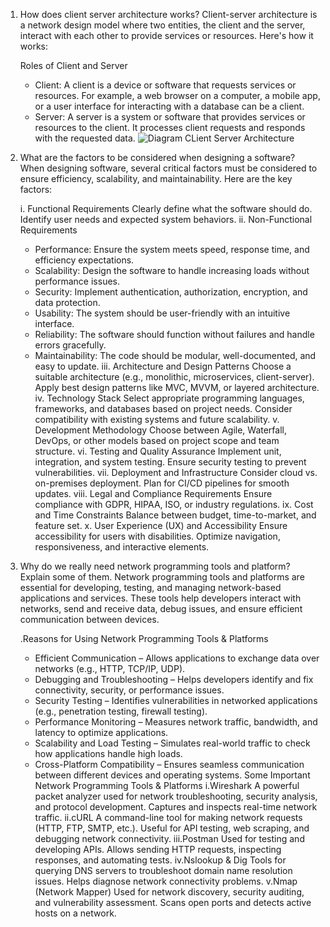 1. How does client server architecture works?
	Client-server architecture is a network design model where two entities, the client and the server, interact with each other to provide services or resources. Here's how it works:

	 Roles of Client and Server
	- Client: A client is a device or software that requests services or resources. For example, a web browser on a computer, a mobile app, or a user interface for interacting with a database can be a client.
	- Server: A server is a system or software that provides services or resources to the client. It processes client requests and responds with the requested data.
	![Diagram CLient Server Architecture](https://darvishdarab.github.io/cs421_f20/assets/images/client-server-1-d85a93ea16590c10bed340dd78294d0d.png)
2. What are the factors to be considered when designing a software?
	When designing software, several critical factors must be considered to ensure efficiency, scalability, and maintainability. Here are the key factors:

	i. Functional Requirements
	Clearly define what the software should do.
	Identify user needs and expected system behaviors.
	ii. Non-Functional Requirements
	- Performance: Ensure the system meets speed, response time, and efficiency expectations.
	- Scalability: Design the software to handle increasing loads without performance issues.
	- Security: Implement authentication, authorization, encryption, and data protection.
	- Usability: The system should be user-friendly with an intuitive interface.
	- Reliability: The software should function without failures and handle errors gracefully.
	- Maintainability: The code should be modular, well-documented, and easy to update.	
	iii. Architecture and Design Patterns
	Choose a suitable architecture (e.g., monolithic, microservices, client-server).
	Apply best design patterns like MVC, MVVM, or layered architecture.
	iv. Technology Stack
	Select appropriate programming languages, frameworks, and databases based on project needs.
	Consider compatibility with existing systems and future scalability.
	v. Development Methodology
	Choose between Agile, Waterfall, DevOps, or other models based on project scope and team structure.
	vi. Testing and Quality Assurance
	Implement unit, integration, and system testing.
	Ensure security testing to prevent vulnerabilities.
	vii. Deployment and Infrastructure
	Consider cloud vs. on-premises deployment.
	Plan for CI/CD pipelines for smooth updates.
	viii. Legal and Compliance Requirements
	Ensure compliance with GDPR, HIPAA, ISO, or industry regulations.
	ix. Cost and Time Constraints
	Balance between budget, time-to-market, and feature set.
	x. User Experience (UX) and Accessibility
	Ensure accessibility for users with disabilities.
	Optimize navigation, responsiveness, and interactive elements.
3. Why do we really need network programming tools and platform? Explain some of them.
	Network programming tools and platforms are essential for developing, testing, and managing network-based applications and services. These tools help developers interact with networks, send and receive data, debug issues, and ensure efficient communication between devices.

	.Reasons for Using Network Programming Tools & Platforms
	- Efficient Communication – Allows applications to exchange data over networks (e.g., HTTP, TCP/IP, UDP).
	- Debugging and Troubleshooting – Helps developers identify and fix connectivity, security, or performance issues.
	- Security Testing – Identifies vulnerabilities in networked applications (e.g., penetration testing, firewall testing).
	- Performance Monitoring – Measures network traffic, bandwidth, and latency to optimize applications.
	- Scalability and Load Testing – Simulates real-world traffic to check how applications handle high loads.
	- Cross-Platform Compatibility – Ensures seamless communication between different devices and operating systems.
	Some Important Network Programming Tools & Platforms
	i.Wireshark
	A powerful packet analyzer used for network troubleshooting, security analysis, and protocol development.
	Captures and inspects real-time network traffic.
	ii.cURL
	A command-line tool for making network requests (HTTP, FTP, SMTP, etc.).
	Useful for API testing, web scraping, and debugging network connectivity.
	iii.Postman
	Used for testing and developing APIs.
	Allows sending HTTP requests, inspecting responses, and automating tests.
	iv.Nslookup & Dig
	Tools for querying DNS servers to troubleshoot domain name resolution issues.
	Helps diagnose network connectivity problems.
	v.Nmap (Network Mapper)
	Used for network discovery, security auditing, and vulnerability assessment.
	Scans open ports and detects active hosts on a network.